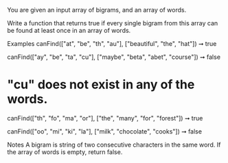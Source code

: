 You are given an input array of bigrams, and an array of words.

Write a function that returns true if every single bigram from this array can be found at least once in an array of words.

Examples
canFind(["at", "be", "th", "au"], ["beautiful", "the", "hat"]) ➞ true

canFind(["ay", "be", "ta", "cu"], ["maybe", "beta", "abet", "course"]) ➞ false
# "cu" does not exist in any of the words.

canFind(["th", "fo", "ma", "or"], ["the", "many", "for", "forest"]) ➞ true

canFind(["oo", "mi", "ki", "la"], ["milk", "chocolate", "cooks"]) ➞ false

Notes
A bigram is string of two consecutive characters in the same word.
If the array of words is empty, return false.